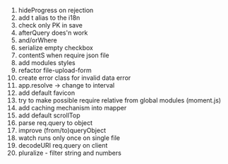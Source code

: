 1. hideProgress on rejection
2. add t alias to the i18n
3. check only PK in save
4. afterQuery does'n work
5. and/orWhere
6. serialize empty checkbox
7. contentS when require json file
8. add modules styles
9. refactor file-upload-form
10. create error class for invalid data error
11. app.resolve -> change to interval
12. add default favicon
13. try to make possible require relative from global modules (moment.js)
14. add caching mechanism into mapper
15. add default scrollTop
16. parse req.query to object
17. improve (from/to)queryObject
18. watch runs only once on single file
19. decodeURI req.query on client
20. pluralize - filter string and numbers
